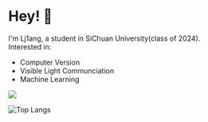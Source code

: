 # Hey! :wave:
I'm Lj1ang, a student in SiChuan University(class of 2024).    
Interested in:
- Computer Version
- Visible Light Communciation
- Machine Learning

![](https://github-readme-stats.vercel.app/api?username=lj1ang) 

![Top Langs](https://github-readme-stats.vercel.app/api/top-langs/?username=Junzhou-712&layout=compact)
